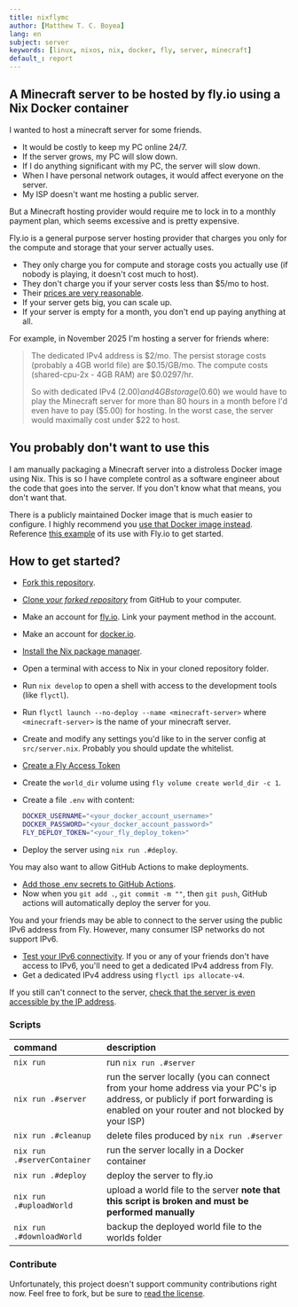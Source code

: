```yaml
---
title: nixflymc
author: [Matthew T. C. Boyea]
lang: en
subject: server
keywords: [linux, nixos, nix, docker, fly, server, minecraft]
default_: report
---
```

## A Minecraft server to be hosted by fly.io using a Nix Docker container

I wanted to host a minecraft server for some friends.

- It would be costly to keep my PC online 24/7.
- If the server grows, my PC will slow down.
- If I do anything significant with my PC, the server will slow down.
- When I have personal network outages, it would affect everyone on the server.
- My ISP doesn't want me hosting a public server.

But a Minecraft hosting provider would require me to lock in to a monthly payment plan, which seems excessive and is pretty expensive.

Fly.io is a general purpose server hosting provider that charges you only for the compute and storage that your server actually uses.

- They only charge you for compute and storage costs you actually use (if nobody is playing, it doesn't cost much to host).
- They don't charge you if your server costs less than $5/mo to host.
- Their [prices are very reasonable](https://fly.io/docs/about/pricing/).
- If your server gets big, you can scale up.
- If your server is empty for a month, you don't end up paying anything at all.

For example, in November 2025 I'm hosting a server for friends where:

> The dedicated IPv4 address is $2/mo.
> The persist storage costs (probably a 4GB world file) are $0.15/GB/mo.
> The compute costs (shared-cpu-2x - 4GB RAM) are $0.0297/hr.
> 
> So with dedicated IPv4 ($2.00) and 4GB storage ($0.60) we would have to play the Minecraft server for more than 80 hours in a month before I'd even have to pay ($5.00) for hosting.
> In the worst case, the server would maximally cost under $22 to host.

## You probably don't want to use this

I am manually packaging a Minecraft server into a distroless Docker image using Nix.
This is so I have complete control as a software engineer about the code that goes into the server.
If you don't know what that means, you don't want that.

There is a publicly maintained Docker image that is much easier to configure.
I highly recommend you [use that Docker image instead](https://github.com/itzg/docker-minecraft-server).
Reference [this example](https://github.com/yamatt/fly-minecraft-server) of its use with Fly.io to get started.

## How to get started?

- [Fork this repository](https://docs.github.com/en/pull-requests/collaborating-with-pull-requests/working-with-forks/fork-a-repo).
- [Clone *your forked repository*](https://docs.github.com/en/repositories/creating-and-managing-repositories/cloning-a-repository) from GitHub to your computer.
- Make an account for [fly.io](https://fly.io/dashboard). Link your payment method in the account.
- Make an account for [docker.io](https://hub.docker.com/).
- [Install the Nix package manager](https://nixos.org/download/).
- Open a terminal with access to Nix in your cloned repository folder.
- Run `nix develop` to open a shell with access to the development tools (like `flyctl`).
- Run `flyctl launch --no-deploy --name <minecraft-server>` where `<minecraft-server>` is the name of your minecraft server.
- Create and modify any settings you'd like to in the server config at `src/server.nix`.
  Probably you should update the whitelist.
- [Create a Fly Access Token](https://fly.io/docs/security/tokens/)
- Create the `world_dir` volume using `fly volume create world_dir -c 1`.
- Create a file `.env` with content:
  
  ```sh
  DOCKER_USERNAME="<your_docker_account_username>"
  DOCKER_PASSWORD="<your_docker_account_password>"
  FLY_DEPLOY_TOKEN="<your_fly_deploy_token>"
  ```
  
- Deploy the server using `nix run .#deploy`.

You may also want to allow GitHub Actions to make deployments.

- [Add those .env secrets to GitHub Actions](https://docs.github.com/en/actions/security-for-github-actions/security-guides/using-secrets-in-github-actions).
- Now when you `git add .`, `git commit -m ""`, then `git push`, GitHub actions will automatically deploy the server for you.

You and your friends may be able to connect to the server using the public IPv6 address from Fly.
However, many consumer ISP networks do not support IPv6.

- [Test your IPv6 connectivity](https://ipv6-test.com/).
  If you or any of your friends don't have access to IPv6, you'll need to get a dedicated IPv4 address from Fly.
- Get a dedicated IPv4 address using `flyctl ips allocate-v4`.

If you still can't connect to the server, [check that the server is even accessible by the IP address](https://mcsrvstat.us/).

### Scripts

| command | description |
|:--- |:--- |
| `nix run` | run `nix run .#server` |
| `nix run .#server` | run the server locally (you can connect from your home address via your PC's ip address, or publicly if port forwarding is enabled on your router and not blocked by your ISP) |
| `nix run .#cleanup` | delete files produced by `nix run .#server` |
| `nix run .#serverContainer` | run the server locally in a Docker container |
| `nix run .#deploy` | deploy the server to fly.io |
| `nix run .#uploadWorld` | upload a world file to the server **note that this script is broken and must be performed manually** |
| `nix run .#downloadWorld` | backup the deployed world file to the worlds folder |

### Contribute

Unfortunately, this project doesn't support community contributions right now. Feel free to fork, but be sure to [read the license](./LICENSE.md).


